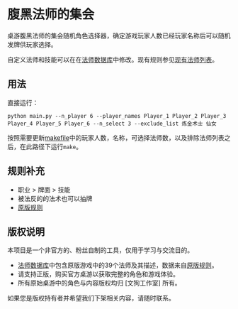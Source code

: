 # 腹黑法师的集会

桌游腹黑法师的集会随机角色选择器，确定游戏玩家人数已经玩家名称后可以随机发牌供玩家选择。

自定义法师和技能可以在在[法师数据库](src/wizards.py)中修改。现有规则参见[现有法师列表](doc/现有法师列表.txt)。

## 用法

直接运行：

```
python main.py --n_player 6 --player_names Player_1 Player_2 Player_3 Player_4 Player_5 Player_6 --n_select 3 --exclude_list 炼金术士 仙女
```

按照需要更新[makefile](makefile)中的玩家人数，名称，可选择法师数，以及排除法师列表之后，在此路径下运行```make```。

## 规则补充
- 职业 > 牌面 > 技能
- 被法反的的法术也可以抽牌
- [原版规则](doc/腹黑法师集会整合版说明书.pdf)

## 版权说明
本项目是一个非官方的、粉丝自制的工具，仅用于学习与交流目的。
- [法师数据库](src/wizards.py)中包含原版游戏中的39个法师及其描述，数据来自[原版规则](doc/腹黑法师集会整合版说明书.pdf)。
- 请支持正版，购买官方桌游以获取完整的角色和游戏体验。
- 所有原始桌游中的角色与内容版权均归 [文狗工作室] 所有。

如果您是版权持有者并希望我们下架相关内容，请随时联系。